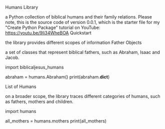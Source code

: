 Humans Library

a Python collection of biblical humans and their family relations.
Please note, this is the source code of version 0.0.1, which is the starter file for my "Create Python Package" tutorial on YouTube:
https://youtu.be/9Ii34WheBOA
Quickstart

the library provides different scopes of information
Father Objects

a set of classes that represent biblical fathers, such as Abraham, Isaac and Jacob.

import biblicaljesus_humans

abraham = humans.Abraham()
print(abraham.**dict**)

List of Humans

on a broader scope, the library traces different categories of humans, such as fathers, mothers and children.

import humans

all_mothers = humans.mothers
print(all_mothers)
